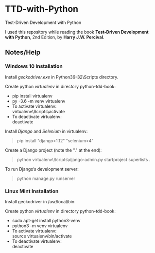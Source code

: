 # TTD-with-Python
Test-Driven Development with Python

I used this repository while reading the book **Test-Driven Development with Python**, 2nd Edition, by **Harry J.W. Percival**.


## Notes/Help

### Windows 10 Installation
Install *geckodriver.exe* in Python36-32\Scripts directory.

Create python *virtualenv* in directory python-tdd-book:
- pip install virtualenv
- py -3.6 -m venv virtualenv
- To activate virtualenv:  
  virtualenv\Scripts\activate  
- To deactivate virtualenv:  
  deactivate  

Install *Django* and *Selenium* in virtualenv:  
>pip install "django<1.12" "selenium<4"

Create a Django project (note the "." at the end):  
>python virtualenv\Scripts\django-admin.py startproject superlists .

To run Django’s development server:  
>python manage.py runserver  


### Linux Mint Installation
Install geckodriver in /usr/local/bin

Create python *virtualenv* in directory python-tdd-book:
- sudo apt-get install python3-venv
- python3 -m venv virtualenv
- To activate virtualenv:  
  source virtualenv/bin/activate
- To deactivate virtualenv:  
  deactivate  